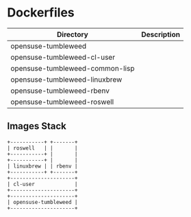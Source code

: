 # Dockerfiles

| Directory                       | Description |
|---------------------------------|-------------|
| opensuse-tumbleweed             |             |
| opensuse-tumbleweed-cl-user     |             |
| opensuse-tumbleweed-common-lisp |             |
| opensuse-tumbleweed-linuxbrew   |             |
| opensuse-tumbleweed-rbenv       |             |
| opensuse-tumbleweed-roswell     |             |


## Images Stack

```
+-----------+ +-------+
| roswell   | |       |
+-----------+ |       |
+-----------+ |       |
| linuxbrew | | rbenv |
+-----------+ +-------+
+---------------------+
| cl-user             |
+---------------------+
+---------------------+
| opensuse-tumbleweed |
+---------------------+
```
